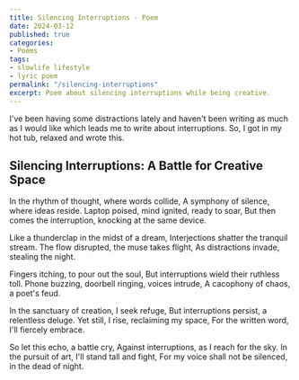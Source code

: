 ```yaml
---
title: Silencing Interruptions - Poem
date: 2024-03-12
published: true
categories:
- Poems
tags:
- slowlife lifestyle
- lyric poem
permalink: "/silencing-interruptions"
excerpt: Poem about silencing interruptions while being creative.
---
```

I've been having some distractions lately and haven't been writing as much as I would like which leads me to write about interruptions. So, I got in my hot tub, relaxed and wrote this.

## Silencing Interruptions: A Battle for Creative Space

In the rhythm of thought, where words collide,
A symphony of silence, where ideas reside.
Laptop poised, mind ignited, ready to soar,
But then comes the interruption, knocking at the same device.

Like a thunderclap in the midst of a dream,
Interjections shatter the tranquil stream.
The flow disrupted, the muse takes flight,
As distractions invade, stealing the night.

Fingers itching, to pour out the soul,
But interruptions wield their ruthless toll.
Phone buzzing, doorbell ringing, voices intrude,
A cacophony of chaos, a poet's feud.

In the sanctuary of creation, I seek refuge,
But interruptions persist, a relentless deluge.
Yet still, I rise, reclaiming my space,
For the written word, I'll fiercely embrace.

So let this echo, a battle cry,
Against interruptions, as I reach for the sky.
In the pursuit of art, I'll stand tall and fight,
For my voice shall not be silenced, in the dead of night.
